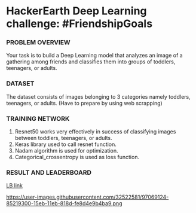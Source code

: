 # HackerEarth Deep Learning challenge: #FriendshipGoals

### PROBLEM OVERVIEW

  Your task is to build a Deep Learning model that analyzes an image of a gathering among friends and classifies them into groups of toddlers, teenagers, or adults.
  
### DATASET

  The dataset consists of images belonging to 3 categories namely toddlers, teenagers, or adults.
  (Have to prepare by using web scrapping)
  
### TRAINING NETWORK
  
  1. Resnet50 works very effectively in success of classifying images between toddlers, teenagers, or adults.
  1. Keras library used to call resnet function.
  1. Nadam algorithm is used for optimization.
  1. Categorical_crossentropy is used as loss function.
  
### RESULT AND LEADERBOARD
  [LB link](https://www.hackerearth.com/challenges/competitive/hackerearth-deep-learning-challenge-friendship-day/leaderboard/friendship-goals-4-8aa488d0/)
  
  https://user-images.githubusercontent.com/32522581/97069124-85219300-15eb-11eb-818d-fe8d4e9b4ba9.png
  

  
